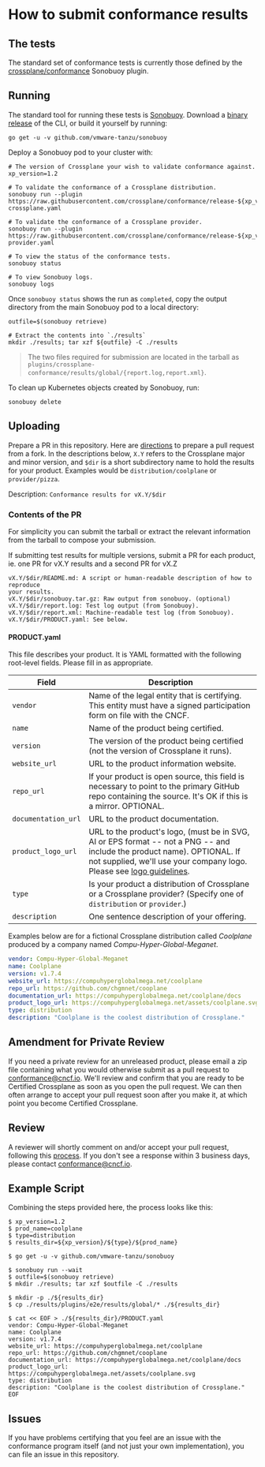 # How to submit conformance results

## The tests

The standard set of conformance tests is currently those defined by the
[crossplane/conformance] Sonobuoy plugin.

## Running

The standard tool for running these tests is [Sonobuoy]. Download a [binary
release] of the CLI, or build it yourself by running:

```console
go get -u -v github.com/vmware-tanzu/sonobuoy
```

Deploy a Sonobuoy pod to your cluster with:

```console
# The version of Crossplane your wish to validate conformance against.
xp_version=1.2

# To validate the conformance of a Crossplane distribution.
sonobuoy run --plugin https://raw.githubusercontent.com/crossplane/conformance/release-${xp_version}/plugin-crossplane.yaml

# To validate the conformance of a Crossplane provider.
sonobuoy run --plugin https://raw.githubusercontent.com/crossplane/conformance/release-${xp_version}/plugin-provider.yaml

# To view the status of the conformance tests.
sonobuoy status

# To view Sonobuoy logs.
sonobuoy logs
```

Once `sonobuoy status` shows the run as `completed`, copy the output directory
from the main Sonobuoy pod to a local directory:

```console
outfile=$(sonobuoy retrieve)

# Extract the contents into `./results`
mkdir ./results; tar xzf ${outfile} -C ./results
```

> The two files required for submission are located in the tarball as
> `plugins/crossplane-conformance/results/global/{report.log,report.xml}`.

To clean up Kubernetes objects created by Sonobuoy, run:

```console
sonobuoy delete
```

## Uploading

Prepare a PR in this repository. Here are [directions] to prepare a pull request
from a fork. In the descriptions below, `X.Y` refers to the Crossplane major and
minor version, and `$dir` is a short subdirectory name to hold the results for
your product. Examples would be `distribution/coolplane` or `provider/pizza`.

Description: `Conformance results for vX.Y/$dir`

### Contents of the PR

For simplicity you can submit the tarball or extract the relevant information
from the tarball to compose your submission.

If submitting test results for multiple versions, submit a PR for each product,
ie. one PR for vX.Y results and a second PR for vX.Z

```
vX.Y/$dir/README.md: A script or human-readable description of how to reproduce
your results.
vX.Y/$dir/sonobuoy.tar.gz: Raw output from sonobuoy. (optional)
vX.Y/$dir/report.log: Test log output (from Sonobuoy).
vX.Y/$dir/report.xml: Machine-readable test log (from Sonobuoy).
vX.Y/$dir/PRODUCT.yaml: See below.
```

#### PRODUCT.yaml

This file describes your product. It is YAML formatted with the following
root-level fields. Please fill in as appropriate.

| Field               | Description                                                                                                                                                                                       |
| ------------------- | ------------------------------------------------------------------------------------------------------------------------------------------------------------------------------------------------- |
| `vendor`            | Name of the legal entity that is certifying. This entity must have a signed participation form on file with the CNCF.                                                                             |
| `name`              | Name of the product being certified.                                                                                                                                                              |
| `version`           | The version of the product being certified (not the version of Crossplane it runs).                                                                                                               |
| `website_url`       | URL to the product information website.                                                                                                                                                           |
| `repo_url`          | If your product is open source, this field is necessary to point to the primary GitHub repo containing the source. It's OK if this is a mirror. OPTIONAL.                                         |
| `documentation_url` | URL to the product documentation.                                                                                                                                                                 |
| `product_logo_url`  | URL to the product's logo, (must be in SVG, AI or EPS format -- not a PNG -- and include the product name). OPTIONAL. If not supplied, we'll use your company logo. Please see [logo guidelines]. |
| `type`              | Is your product a distribution of Crossplane or a Crossplane provider? (Specify one of `distribution` or `provider`.)                                                                             |
| `description`       | One sentence description of your offering.                                                                                                                                                        |

Examples below are for a fictional Crossplane distribution called _Coolplane_
produced by a company named _Compu-Hyper-Global-Meganet_.

```yaml
vendor: Compu-Hyper-Global-Meganet
name: Coolplane
version: v1.7.4
website_url: https://compuhyperglobalmega.net/coolplane
repo_url: https://github.com/chgmnet/cooplane
documentation_url: https://compuhyperglobalmega.net/coolplane/docs
product_logo_url: https://compuhyperglobalmega.net/assets/coolplane.svg
type: distribution
description: "Coolplane is the coolest distribution of Crossplane."
```

## Amendment for Private Review

If you need a private review for an unreleased product, please email a zip file
containing what you would otherwise submit as a pull request to
conformance@cncf.io. We'll review and confirm that you are ready to be Certified
Crossplane as soon as you open the pull request. We can then often arrange to
accept your pull request soon after you make it, at which point you become
Certified Crossplane.

## Review

A reviewer will shortly comment on and/or accept your pull request, following
this [process]. If you don't see a response within 3 business days, please
contact conformance@cncf.io.

## Example Script

Combining the steps provided here, the process looks like this:

```
$ xp_version=1.2
$ prod_name=coolplane
$ type=distribution
$ results_dir=${xp_version}/${type}/${prod_name}

$ go get -u -v github.com/vmware-tanzu/sonobuoy

$ sonobuoy run --wait
$ outfile=$(sonobuoy retrieve)
$ mkdir ./results; tar xzf $outfile -C ./results

$ mkdir -p ./${results_dir}
$ cp ./results/plugins/e2e/results/global/* ./${results_dir}

$ cat << EOF > ./${results_dir}/PRODUCT.yaml
vendor: Compu-Hyper-Global-Meganet
name: Coolplane
version: v1.7.4
website_url: https://compuhyperglobalmega.net/coolplane
repo_url: https://github.com/chgmnet/cooplane
documentation_url: https://compuhyperglobalmega.net/coolplane/docs
product_logo_url: https://compuhyperglobalmega.net/assets/coolplane.svg
type: distribution
description: "Coolplane is the coolest distribution of Crossplane."
EOF
```

## Issues

If you have problems certifying that you feel are an issue with the conformance
program itself (and not just your own implementation), you can file an issue in
this repository.

[crossplane/conformance]: https://github.com/crossplane/conformance
[sonobuoy]: https://github.com/vmware-tanzu/sonobuoy
[binary release]: https://github.com/vmware-tanzu/sonobuoy/releases
[directions]: https://docs.github.com/en/github/collaborating-with-issues-and-pull-requests/creating-a-pull-request-from-a-fork
[logo guidelines]: https://github.com/cncf/landscape#logos
[process]: reviewing.md
